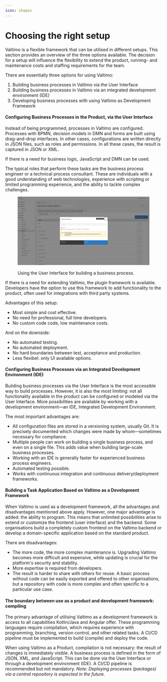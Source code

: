 ```yaml
---
icon: shapes
---
```


# Choosing the right setup

Valtimo is a flexible framework that can be utilised in different setups. This section provides an overview of the three options available. The decision for a setup will influence the flexibility to extend the product, running- and maintenance costs and staffing requirements for the team.

There are essentially three options for using Valtimo:

1. Building business processes in Valtimo via the User Interface
2. Building business processes in Valtimo via an integrated development environment (IDE)
3. Developing business processes with using Valtimo as Development Framework

#### **Configuring Business Processes in the Product, via the User Interface**&#x20;

Instead of being programmed, processes in Valtimo are configured. Processes with BPMN, decision models in DMN and forms are built using drag-and-drop interfaces. In other cases, configurations are written directly in JSON files, such as roles and permissions. In all these cases, the result is captured in JSON or XML.

If there is a need for business logic, JavaScript and DMN can be used.

The typical roles that perform these tasks are the business process engineer or a technical process consultant. These are individuals with a good understanding of web technologies, experience with scripting or limited programming experience, and the ability to tackle complex challenges.

<figure><img src="../../.gitbook/assets/image (26).png" alt=""><figcaption><p>Using the User Interface for building a business process. </p></figcaption></figure>

If there is a need for extending Valtimo, the plugin framework is available. Developers have the option to use this framework to add functionality to the product, often used for integrations with third party systems.&#x20;

Advantages of this setup:&#x20;

* Most simple and cost effective.&#x20;
* No need for professional, full time developers.&#x20;
* No custom code code, low maintenance costs.&#x20;

And on the downside:&#x20;

* No automated testing.
* No automated deployment.&#x20;
* No hard boundaries between test, acceptance and production.&#x20;
* Less flexibel: only UI available options.&#x20;

#### **Configuring Business Processes via an Integrated Development Environment (IDE)**

Building business processes via the User Interface is the most accessible way to build processes. However, it is also the most limiting: not all functionality available in the product can be configured or modeled via the User Interface. More possibilities are available by working with a development environment—an IDE, Integrated Development Environment.&#x20;

The most important advantages are:

* All configuration files are stored in a versioning system, usually Git. It is precisely documented which changes were made by whom—sometimes necessary for compliance.
* Multiple people can work on building a single business process, and even on a single file. This adds value when building large-scale business processes.
* Working with an IDE is generally faster for experienced business process engineers.
* Automated testing possible.&#x20;
* Works with continuous integration and continuous delivery/deployment frameworks.

#### **Building a Task Application Based on Valtimo as a Development Framework**&#x20;

When Valtimo is used as a development framework, all the advantages and disadvantages mentioned above apply. However, one major advantage is added: the ability to program. This means that unlimited possibilities arise to extend or customize the frontend (user interface) and the backend. Some organisations build a completely custom frontend on the Valtimo backend or develop a domain-specific application based on the standard product.

There are disadvantages:

* The more code, the more complex maintenance is. Upgrading Valtimo becomes more difficult and expensive, while updating is crucial for the platform's security and stability.
* More expertise is required from developers.
* The result is harder to share with others for reuse. A basic process without code can be easily exported and offered to other organisations, but a repository with code is more complex and often specific to a particular use case.

#### **The boundary between use as a product and development framework: compiling**

The primary advantage of utilising Valtimo as a development framework is access to all capabilities Kotlin/Java and Angular offer. These programming languages require compilation, which requires experience with programming, branching, version control, and other related tasks. A CI/CD pipeline must be implemented to build (compile) and deploy the code.

When using Valtimo as a Product, compilation is not necessary: the result of changes is immediately visible. A business process is defined in the form of JSON, XML, and JavaScript. This can be done via the User Interface or through a development environment (IDE). A CI/CD pipeline is recommended but not mandatory. _Note: Deploying processes (packages) via a central repository is expected in the future._
